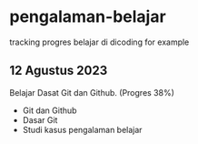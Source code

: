 # pengalaman-belajar
tracking progres belajar di dicoding for example

12 Agustus 2023
--
Belajar Dasat Git dan Github. (Progres 38%)

- Git dan Github
- Dasar Git
- Studi kasus pengalaman belajar

